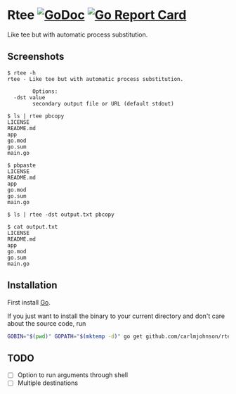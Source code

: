# Rtee [![GoDoc](https://godoc.org/github.com/carlmjohnson/rtee?status.svg)](https://godoc.org/github.com/carlmjohnson/rtee) [![Go Report Card](https://goreportcard.com/badge/github.com/carlmjohnson/rtee)](https://goreportcard.com/report/github.com/carlmjohnson/rtee)

Like tee but with automatic process substitution.

## Screenshots
```
$ rtee -h
rtee - Like tee but with automatic process substitution.

        Options:
  -dst value
        secondary output file or URL (default stdout)

$ ls | rtee pbcopy
LICENSE
README.md
app
go.mod
go.sum
main.go

$ pbpaste
LICENSE
README.md
app
go.mod
go.sum
main.go

$ ls | rtee -dst output.txt pbcopy

$ cat output.txt
LICENSE
README.md
app
go.mod
go.sum
main.go
```

## Installation

First install [Go](http://golang.org).

If you just want to install the binary to your current directory and don't care about the source code, run

```bash
GOBIN="$(pwd)" GOPATH="$(mktemp -d)" go get github.com/carlmjohnson/rtee
```

## TODO

- [ ] Option to run arguments through shell
- [ ] Multiple destinations
